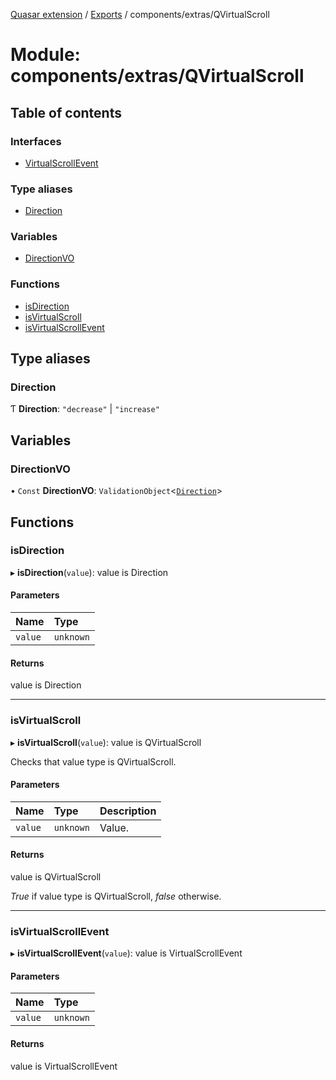 [Quasar extension](../index.md) / [Exports](../modules.md) / components/extras/QVirtualScroll

# Module: components/extras/QVirtualScroll

## Table of contents

### Interfaces

- [VirtualScrollEvent](../interfaces/components_extras_QVirtualScroll.VirtualScrollEvent.md)

### Type aliases

- [Direction](components_extras_QVirtualScroll.md#direction)

### Variables

- [DirectionVO](components_extras_QVirtualScroll.md#directionvo)

### Functions

- [isDirection](components_extras_QVirtualScroll.md#isdirection)
- [isVirtualScroll](components_extras_QVirtualScroll.md#isvirtualscroll)
- [isVirtualScrollEvent](components_extras_QVirtualScroll.md#isvirtualscrollevent)

## Type aliases

### Direction

Ƭ **Direction**: ``"decrease"`` \| ``"increase"``

## Variables

### DirectionVO

• `Const` **DirectionVO**: `ValidationObject`<[`Direction`](components_extras_QVirtualScroll.md#direction)\>

## Functions

### isDirection

▸ **isDirection**(`value`): value is Direction

#### Parameters

| Name | Type |
| :------ | :------ |
| `value` | `unknown` |

#### Returns

value is Direction

___

### isVirtualScroll

▸ **isVirtualScroll**(`value`): value is QVirtualScroll

Checks that value type is QVirtualScroll.

#### Parameters

| Name | Type | Description |
| :------ | :------ | :------ |
| `value` | `unknown` | Value. |

#### Returns

value is QVirtualScroll

_True_ if value type is QVirtualScroll, _false_ otherwise.

___

### isVirtualScrollEvent

▸ **isVirtualScrollEvent**(`value`): value is VirtualScrollEvent

#### Parameters

| Name | Type |
| :------ | :------ |
| `value` | `unknown` |

#### Returns

value is VirtualScrollEvent
